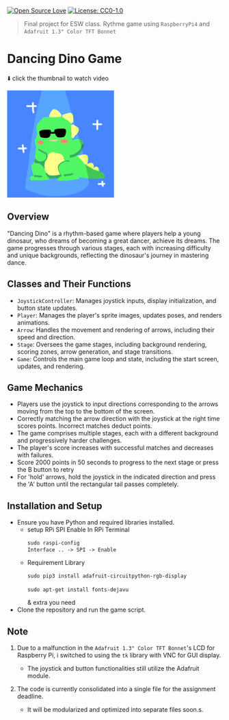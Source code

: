 [![Open Source Love](https://badges.frapsoft.com/os/v1/open-source.png?v=103)](https://github.com/ellerbrock/open-source-badges/) [![License: CC0-1.0](https://licensebuttons.net/l/zero/1.0/80x15.png)](http://creativecommons.org/publicdomain/zero/1.0/)

> Final project for ESW class. Rythme game using `RaspberryPi4` and `Adafruit 1.3" Color TFT Bonnet`
# Dancing Dino Game

⬇️ click the thumbnail to watch video

[![DancingDino](https://github.com/Wendy-Nam/DancingDino/blob/main/img/opening/14.png)](https://www.youtube.com/watch?v=G-tjcUxmIwA "DancingDino")

## Overview
"Dancing Dino" is a rhythm-based game where players help a young dinosaur, who dreams of becoming a great dancer, achieve its dreams. The game progresses through various stages, each with increasing difficulty and unique backgrounds, reflecting the dinosaur's journey in mastering dance.

## Classes and Their Functions
- `JoystickController`: Manages joystick inputs, display initialization, and button state updates.
- `Player`: Manages the player's sprite images, updates poses, and renders animations.
- `Arrow`: Handles the movement and rendering of arrows, including their speed and direction.
- `Stage`: Oversees the game stages, including background rendering, scoring zones, arrow generation, and stage transitions.
- `Game`: Controls the main game loop and state, including the start screen, updates, and rendering.

## Game Mechanics
- Players use the joystick to input directions corresponding to the arrows moving from the top to the bottom of the screen.
- Correctly matching the arrow direction with the joystick at the right time scores points. Incorrect matches deduct points.
- The game comprises multiple stages, each with a different background and progressively harder challenges.
- The player's score increases with successful matches and decreases with failures.
- Score 2000 points in 50 seconds to progress to the next stage or press the B button to retry
- For 'hold' arrows, hold the joystick in the indicated direction and press the 'A' button until the rectangular tail passes completely.

## Installation and Setup
- Ensure you have Python and required libraries installed.
  - setup RPi SPI Enable
    In RPi Terminal
    ```
    sudo raspi-config
    Interface .. -> SPI -> Enable
    ```
  - Requirement Library
    ```
    sudo pip3 install adafruit-circuitpython-rgb-display
    
    sudo apt-get install fonts-dejavu
    ```
    & extra you need
- Clone the repository and run the game script.

## Note

1. Due to a malfunction in the `Adafruit 1.3" Color TFT Bonnet`'s LCD for Raspberry Pi, i switched to using the `tk` library with VNC for GUI display.
   - The joystick and button functionalities still utilize the Adafruit module.

2. The code is currently consolidated into a single file for the assignment deadline.
    - It will be modularized and optimized into separate files soon.s.
